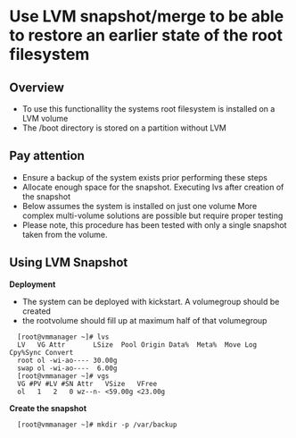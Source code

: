 #  Use LVM snapshot/merge to be able to restore an earlier state of the root filesystem

## Overview 
- To use this functionallity the systems root filesystem is installed on a LVM volume
- The /boot directory is stored on a partition without LVM
## Pay attention
- Ensure a backup of the system exists prior performing these steps
- Allocate enough space for the snapshot. Executing lvs after creation of the snapshot
- Below assumes the system is installed on just one volume More complex multi-volume solutions are possible but require proper testing
- Please note, this procedure has been tested with only a single snapshot taken from the volume.

## Using LVM Snapshot
<b> Deployment </b>
- The system can be deployed with kickstart. A volumegroup should be created
- the rootvolume should fill up at maximum half of that volumegroup
```
  [root@vmmanager ~]# lvs
  LV   VG Attr       LSize  Pool Origin Data%  Meta%  Move Log Cpy%Sync Convert
  root ol -wi-ao---- 30.00g
  swap ol -wi-ao----  6.00g
  [root@vmmanager ~]# vgs
  VG #PV #LV #SN Attr   VSize   VFree
  ol   1   2   0 wz--n- <59.00g <23.00g
```
<b> Create the snapshot </b>
```
  [root@vmmanager ~]# mkdir -p /var/backup
```
  
